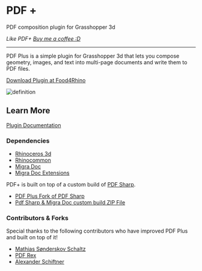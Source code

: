 # PDF +
PDF composition plugin for Grasshopper 3d

_Like PDF+ [Buy me a coffee :D](http://www.buymeacoffee.com/davidmans)_

---

PDF Plus is a simple plugin for Grasshopper 3d that lets you compose geometry, images, and text into multi-page documents and write them to PDF files.

[Download Plugin at Food4Rhino](https://www.food4rhino.com/en/app/pdf)

![definition](https://user-images.githubusercontent.com/25797596/189573026-bedd1222-1522-40d7-9341-5c975b3d14a0.png)

## Learn More

[Plugin Documentation](https://interopxyz.gitbook.io/pdf-plus/)

### Dependencies
 - [Rhinoceros 3d](https://www.rhino3d.com/)
 - [Rhinocommon](https://www.nuget.org/packages/RhinoCommon/5.12.50810.13095)
 - [Migra Doc](https://www.nuget.org/packages/PDFsharp-MigraDoc/)
 - [Migra Doc Extensions](https://github.com/benfoster/MigraDoc.Extensions)

PDF+ is built on top of a custom build of [PDF Sharp](http://www.pdfsharp.net/).
 - [PDF Plus Fork of PDF Sharp](https://github.com/interopxyz/PDFsharp/tree/PDFplus)
 - [Pdf Sharp & Migra Doc custom build ZIP File](https://github.com/interopxyz/PdfPlus/wiki/Dependencies)

### Contributors & Forks
Special thanks to the following contributors who have improved PDF Plus and built on top of it!
- [Mathias Sønderskov Schaltz](https://github.com/Sonderwoods)
- [PDF Rex](https://github.com/PdfRex/PdfPlus)
- [Alexander Schiftner](https://github.com/snabela)
